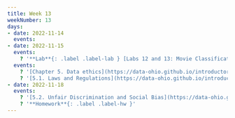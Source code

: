 ```yaml
---
title: Week 13
weekNumber: 13
days:
- date: 2022-11-14
  events:
- date: 2022-11-15
  events:
    ? '**Lab**{: .label .label-lab } [Labs 12 and 13: Movie Classification](https://jupyterhub.academic.kube.ohio.edu/hub/user-redirect/git-pull?repo=https%3A%2F%2Fgithub.com%2Fdata-ohio%2FMATH2530_Fall22-23&urlpath=lab%2Ftree%2FMATH2530_Fall22-23%2Flab%2Flab12-13%2Flab12-13.ipynb&branch=main)'- date: 2022-11-16
  events:
    ? '[Chapter 5. Data ethics](https://data-ohio.github.io/introductory-data-science/5/5_ethics.html)'
    ? '[5.1. Laws and Regulations](https://data-ohio.github.io/introductory-data-science/5/1/5_1_laws.html)'
- date: 2022-11-18
  events:
    ? '[5.2. Unfair Discrimination and Social Bias](https://data-ohio.github.io/introductory-data-science/5/2/5_2_discrimination.html)'
    ? '**Homework**{: .label .label-hw }'
---
```

